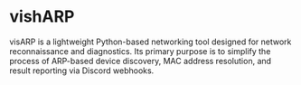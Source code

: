 # vishARP
 visARP is a lightweight Python-based networking tool designed for network reconnaissance and diagnostics. Its primary purpose is to simplify the process of ARP-based device discovery, MAC address resolution, and result reporting via Discord webhooks.
